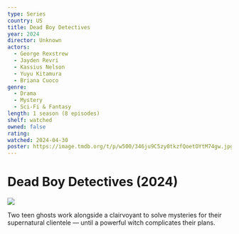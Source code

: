 ```yaml
---
type: Series
country: US
title: Dead Boy Detectives
year: 2024
director: Unknown
actors:
  - George Rexstrew
  - Jayden Revri
  - Kassius Nelson
  - Yuyu Kitamura
  - Briana Cuoco
genre:
  - Drama
  - Mystery
  - Sci-Fi & Fantasy
length: 1 season (8 episodes)
shelf: watched
owned: false
rating:
watched: 2024-04-30
poster: https://image.tmdb.org/t/p/w500/346ju9C5zy0tkzfQoetOYtM74gw.jpg
---
```


# Dead Boy Detectives (2024)

![](https://image.tmdb.org/t/p/w500/346ju9C5zy0tkzfQoetOYtM74gw.jpg)

Two teen ghosts work alongside a clairvoyant to solve mysteries for their supernatural clientele — until a powerful witch complicates their plans.